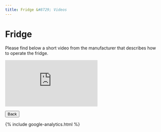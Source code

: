 ```yaml
---
title: Fridge &#8729; Videos 
---
```


<link href="../styles/custom.css" rel="stylesheet" />

# Fridge
Please find below a short video from the manufacturer that describes how to operate the 
fridge.

<div class="iframeVideo">
<iframe src="https://www.youtube.com/embed/7mFte6Dl3jE"
frameborder="0" 
allow="accelerometer; autoplay; clipboard-write; encrypted-media; gyroscope; picture-in-picture" allowfullscreen>
</iframe>
</div>

<a href="/#videos"><button class="nav-button"><i class="arrow arrow-left"></i> Back</button></a>

{% include google-analytics.html %}